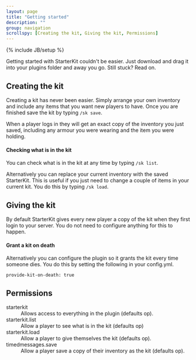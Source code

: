 ```yaml
---
layout: page
title: "Getting started"
description: ""
group: navigation
scrollspy: [Creating the kit, Giving the kit, Permissions] 
---
```

{% include JB/setup %}

<p class="lead">Getting started with StarterKit couldn't be easier. Just download and drag it into your plugins folder and away you go. Still stuck? Read on.</p>

## Creating the kit

Creating a kit has never been easier. Simply arrange your own inventory and include any items that you want new players to have. Once you are finished save the kit by typing `/sk save`.

When a player logs in they will get an exact copy of the inventory you just saved, including any armour you were wearing and the item you were holding.

#### Checking what is in the kit

You can check what is in the kit at any time by typing `/sk list`.

Alternatively you can replace your current inventory with the saved StarterKit. This is useful if you just need to change a couple of items in your current kit. You do this by typing `/sk load`.

## Giving the kit

By default StarterKit gives every new player a copy of the kit when they first login to your server. You do not need to configure anything for this to happen.

#### Grant a kit on death

Alternatively you can configure the plugin so it grants the kit every time someone dies. You do this by setting the following in your config.yml.

    provide-kit-on-death: true

## Permissions

<dl>
  <dt>starterkit</dt>
  <dd>Allows access to everything in the plugin (defaults op).</dd>
  <dt>starterkit.list</dt>
  <dd>Allow a player to see what is in the kit (defaults op)</dd>
  <dt>starterkit.load</dt>
  <dd>Allow a player to give themselves the kit (defaults op).</dd>
  <dt>timedmessages.save</dt>
  <dd>Allow a player save a copy of their inventory as the kit (defaults op).</dd>
</dl>
